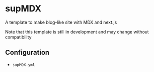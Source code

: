 # supMDX
A template to make blog-like site with MDX and next.js

Note that this template is still in development and may change without compatibility

## Configuration
- `supMDX.yml`
